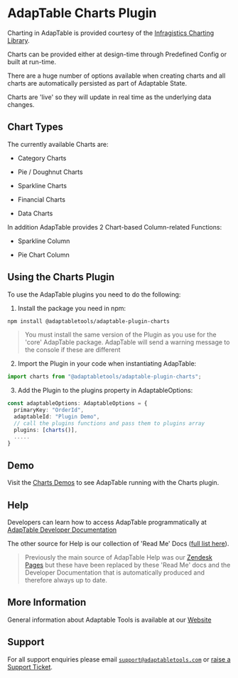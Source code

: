 # AdapTable Charts Plugin

Charting in AdapTable is provided courtesy of the [Infragistics Charting Library](https://www.infragistics.com/products/ignite-ui-react/react/components/category-chart.html).  

Charts can be provided either at design-time through Predefined Config or built at run-time.

There are a huge number of options available when creating charts and all charts are automatically persisted as part of Adaptable State.

Charts are 'live' so they will update in real time as the underlying data changes.

## Chart Types

The currently available Charts are:

- Category Charts

- Pie / Doughnut Charts

- Sparkline Charts

- Financial Charts

- Data Charts

In addition AdapTable provides 2 Chart-based Column-related Functions:

- Sparkline Column

- Pie Chart Column

## Using the Charts Plugin

To use the AdapTable plugins you need to do the following:

1. Install the package you need in npm:

  ```sh
  npm install @adaptabletools/adaptable-plugin-charts
   ```

  > You must install the same version of the Plugin as you use for the 'core' AdapTable package.  AdapTable will send a warning message to the console if these are different

2. Import the Plugin in your code when instantiating AdapTable:

  ```ts
  import charts from "@adaptabletools/adaptable-plugin-charts";
  ```

3. Add the Plugin to the plugins property in AdaptableOptions:

```ts
const adaptableOptions: AdaptableOptions = {
  primaryKey: "OrderId",
  adaptableId: "Plugin Demo",
  // call the plugins functions and pass them to plugins array
  plugins: [charts()],
  .....
}
```

## Demo

Visit the [Charts Demos](https://demo.adaptabletools.com/charts) to see AdapTable running with the Charts plugin.

## Help

Developers can learn how to access AdapTable programmatically at [AdapTable Developer Documentation](https://api.adaptabletools.com) 

The other source for Help is our collection of 'Read Me' Docs ([full list here](https://github.com/AdaptableTools/adaptable/blob/master/packages/adaptable/readme/readme-list.md)).

> Previously the main source of AdapTable Help was our [Zendesk Pages](https://adaptabletools.zendesk.com/hc/en-us/articles/360007083017-Help-) but these have been replaced by these 'Read Me' docs and the Developer Documentation that is automatically produced and therefore always up to date.

## More Information

General information about Adaptable Tools is available at our [Website](http://www.adaptabletools.com) 

## Support

For all support enquiries please email [`support@adaptabletools.com`](mailto:support@adaptabletools.com) or [raise a Support Ticket](https://adaptabletools.zendesk.com/hc/en-us/requests/new).
